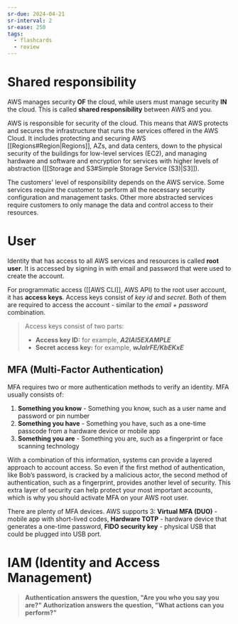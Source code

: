 ```yaml
---
sr-due: 2024-04-21
sr-interval: 2
sr-ease: 250
tags:
  - flashcards
  - review
---
```


# Shared responsibility

AWS manages security **OF** the cloud, while users must manage security **IN** the cloud. This is called **shared responsibility** between AWS and you. 

AWS is responsible for security of the cloud. This means that AWS protects and secures the infrastructure that runs the services offered in the AWS Cloud. It includes protecting and securing AWS [[Regions#Region|Regions]], AZs, and data centers, down to the physical security of the buildings for low-level services (EC2), and managing hardware and software and encryption for services with higher levels of abstraction ([[Storage and S3#Simple Storage Service (S3)|S3]]).

The customers' level of responsibility depends on the AWS service. Some services require the customer to perform all the necessary security configuration and management tasks. Other more abstracted services require customers to only manage the data and control access to their resources.

# User

Identity that has access to all AWS services and resources is called **root user**. It is accessed by signing in with email and password that were used to create the account. 

For programmatic access ([[AWS CLI]], AWS API) to the root user account, it has **access keys**. Access keys consist of *key id* and *secret*. Both of them are required to access the account - similar to the *email + password* combination.

> Access keys consist of two parts:
> 
> - **Access key ID:** for example, _**A2lAl5EXAMPLE**_
> - **Secret access key:** for example, _**wJalrFE/KbEKxE**_

## MFA (Multi-Factor Authentication)

MFA requires two or more authentication methods to verify an identity. MFA usually consists of:

1. **Something you know** - Something you know, such as a user name and password or pin number
2. **Something you have** - Something you have, such as a one-time passcode from a hardware device or mobile app
3. **Something you are** - Something you are, such as a fingerprint or face scanning technology

With a combination of this information, systems can provide a layered approach to account access. So even if the first method of authentication, like Bob’s password, is cracked by a malicious actor, the second method of authentication, such as a fingerprint, provides another level of security. This extra layer of security can help protect your most important accounts, which is why you should activate MFA on your AWS root user. 

There are plenty of MFA devices. AWS supports 3: **Virtual MFA (DUO)** - mobile app with short-lived codes, **Hardware TOTP** - hardware device that generates a one-time password, **FIDO security key** - physical USB that could be plugged into USB port.

# IAM (Identity and Access Management)

> **Authentication answers the question, "Are you who you say you are?" Authorization answers the question, "What actions can you perform?"**

